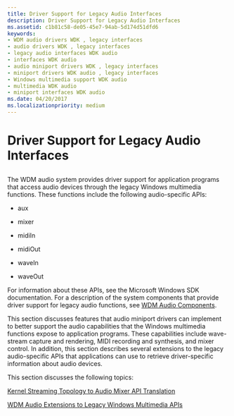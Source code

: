 ```yaml
---
title: Driver Support for Legacy Audio Interfaces
description: Driver Support for Legacy Audio Interfaces
ms.assetid: c1b81c58-de05-45e7-94ab-5d174d51dfd6
keywords:
- WDM audio drivers WDK , legacy interfaces
- audio drivers WDK , legacy interfaces
- legacy audio interfaces WDK audio
- interfaces WDK audio
- audio miniport drivers WDK , legacy interfaces
- miniport drivers WDK audio , legacy interfaces
- Windows multimedia support WDK audio
- multimedia WDK audio
- miniport interfaces WDK audio
ms.date: 04/20/2017
ms.localizationpriority: medium
---
```


# Driver Support for Legacy Audio Interfaces


## <span id="driver_support_for_legacy_audio_interfaces"></span><span id="DRIVER_SUPPORT_FOR_LEGACY_AUDIO_INTERFACES"></span>


The WDM audio system provides driver support for application programs that access audio devices through the legacy Windows multimedia functions. These functions include the following audio-specific APIs:

-   aux

-   mixer

-   midiIn

-   midiOut

-   waveIn

-   waveOut

For information about these APIs, see the Microsoft Windows SDK documentation. For a description of the system components that provide driver support for legacy audio functions, see [WDM Audio Components](wdm-audio-components.md).

This section discusses features that audio miniport drivers can implement to better support the audio capabilities that the Windows multimedia functions expose to application programs. These capabilities include wave-stream capture and rendering, MIDI recording and synthesis, and mixer control. In addition, this section describes several extensions to the legacy audio-specific APIs that applications can use to retrieve driver-specific information about audio devices.

This section discusses the following topics:

[Kernel Streaming Topology to Audio Mixer API Translation](kernel-streaming-topology-to-audio-mixer-api-translation.md)

[WDM Audio Extensions to Legacy Windows Multimedia APIs](wdm-audio-extensions-to-legacy-windows-multimedia-apis.md)

 

 




